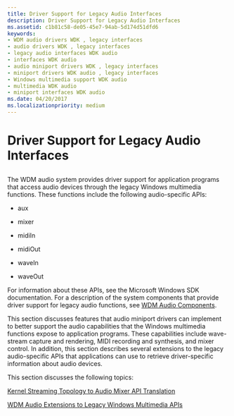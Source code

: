 ```yaml
---
title: Driver Support for Legacy Audio Interfaces
description: Driver Support for Legacy Audio Interfaces
ms.assetid: c1b81c58-de05-45e7-94ab-5d174d51dfd6
keywords:
- WDM audio drivers WDK , legacy interfaces
- audio drivers WDK , legacy interfaces
- legacy audio interfaces WDK audio
- interfaces WDK audio
- audio miniport drivers WDK , legacy interfaces
- miniport drivers WDK audio , legacy interfaces
- Windows multimedia support WDK audio
- multimedia WDK audio
- miniport interfaces WDK audio
ms.date: 04/20/2017
ms.localizationpriority: medium
---
```


# Driver Support for Legacy Audio Interfaces


## <span id="driver_support_for_legacy_audio_interfaces"></span><span id="DRIVER_SUPPORT_FOR_LEGACY_AUDIO_INTERFACES"></span>


The WDM audio system provides driver support for application programs that access audio devices through the legacy Windows multimedia functions. These functions include the following audio-specific APIs:

-   aux

-   mixer

-   midiIn

-   midiOut

-   waveIn

-   waveOut

For information about these APIs, see the Microsoft Windows SDK documentation. For a description of the system components that provide driver support for legacy audio functions, see [WDM Audio Components](wdm-audio-components.md).

This section discusses features that audio miniport drivers can implement to better support the audio capabilities that the Windows multimedia functions expose to application programs. These capabilities include wave-stream capture and rendering, MIDI recording and synthesis, and mixer control. In addition, this section describes several extensions to the legacy audio-specific APIs that applications can use to retrieve driver-specific information about audio devices.

This section discusses the following topics:

[Kernel Streaming Topology to Audio Mixer API Translation](kernel-streaming-topology-to-audio-mixer-api-translation.md)

[WDM Audio Extensions to Legacy Windows Multimedia APIs](wdm-audio-extensions-to-legacy-windows-multimedia-apis.md)

 

 




